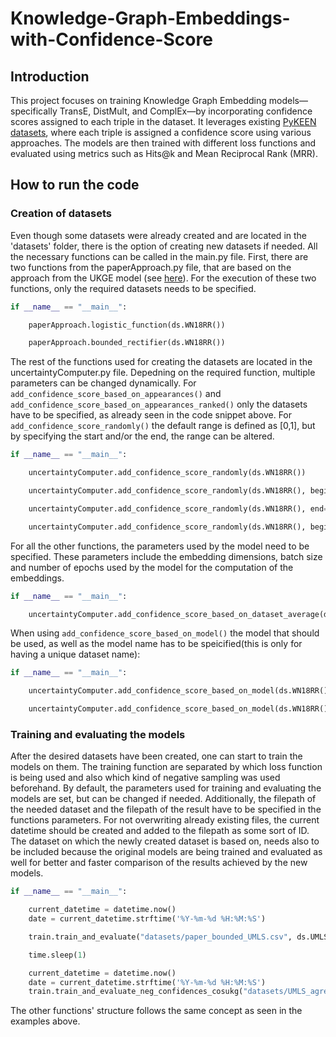 # Knowledge-Graph-Embeddings-with-Confidence-Score

## Introduction

This project focuses on training Knowledge Graph Embedding models—specifically TransE, DistMult, and ComplEx—by incorporating confidence scores assigned to each triple in the dataset. It leverages existing [PyKEEN datasets](https://pykeen.readthedocs.io/en/stable/reference/datasets.html), where each triple is assigned a confidence score using various approaches. The models are then trained with different loss functions and evaluated using metrics such as Hits@k and Mean Reciprocal Rank (MRR).

## How to run the code

### Creation of datasets

Even though some datasets were already created and are located in the 'datasets' folder, there is the option of creating new datasets if needed. All the necessary functions can be called in the main.py file. First, there are two functions from the paperApproach.py file, that are based on the approach from the UKGE model (see [here](https://arxiv.org/pdf/1811.10667)). For the execution of these two functions, only the required datasets needs to be specified.

```python
if __name__ == "__main__":

    paperApproach.logistic_function(ds.WN18RR())

    paperApproach.bounded_rectifier(ds.WN18RR())
```

The rest of the functions used for creating the datasets are located in the uncertaintyComputer.py file. Depedning on the required function, multiple parameters can be changed dynamically. For `add_confidence_score_based_on_appearances()` and `add_confidence_score_based_on_appearances_ranked()` only the datasets have to be specified, as already seen in the code snippet above. For `add_confidence_score_randomly()` the default range is defined as [0,1], but by specifying the start and/or the end, the range can be altered.

```python
if __name__ == "__main__":

    uncertaintyComputer.add_confidence_score_randomly(ds.WN18RR())

    uncertaintyComputer.add_confidence_score_randomly(ds.WN18RR(), begin=0.5)

    uncertaintyComputer.add_confidence_score_randomly(ds.WN18RR(), end=0.5)

    uncertaintyComputer.add_confidence_score_randomly(ds.WN18RR(), begin=0.2, end=0.4)
```

For all the other functions, the parameters used by the model need to be specified. These parameters include the embedding dimensions, batch size and number of epochs used by the model for the computation of the embeddings. 

```python
if __name__ == "__main__":

    uncertaintyComputer.add_confidence_score_based_on_dataset_average(ds.WN18RR(), num_epochs=200, batch_size=2048, embedding_dim=500)
```

When using `add_confidence_score_based_on_model()` the model that should be used, as well as the model name has to be speicified(this is only for having a unique dataset name):

```python
if __name__ == "__main__":

    uncertaintyComputer.add_confidence_score_based_on_model(ds.WN18RR(), ComplEx, "ComplEx", num_epochs=200, batch_size=2048, embedding_dim=500)

    uncertaintyComputer.add_confidence_score_based_on_model(ds.WN18RR(), TransE, "TransE", num_epochs=200, batch_size=2048, embedding_dim=500)
```

### Training and evaluating the models

After the desired datasets have been created, one can start to train the models on them. The training function are separated by which loss function is being used and also which kind of negative sampling was used beforehand. By default, the parameters used for training and evaluating the models are set, but can be changed if needed. Additionally, the filepath of the needed dataset and the filepath of the result have to be specified in the functions parameters. For not overwriting already existing files, the current datetime should be created and added to the filepath as some sort of ID. The dataset on which the newly created dataset is based on, needs also to be included because the original models are being trained and evaluated as well for better and faster comparison of the results achieved by the new models. 

```python
if __name__ == "__main__":

    current_datetime = datetime.now()
    date = current_datetime.strftime('%Y-%m-%d %H:%M:%S')

    train.train_and_evaluate("datasets/paper_bounded_UMLS.csv", ds.UMLS(), embedding_dim=50, batch_size=512, num_epochs=100, margin=1.0, result_file=f"results/paper_bounded_UMLS_results/evaluation_results_{date}.csv")

    time.sleep(1)

    current_datetime = datetime.now()
    date = current_datetime.strftime('%Y-%m-%d %H:%M:%S')
    train.train_and_evaluate_neg_confidences_cosukg("datasets/UMLS_agree___with_confidence.csv", ds.UMLS(), result_file=f"results/UMLS_agree_with_confidence_results/evaluation_results_{date}.csv")
```

The other functions' structure follows the same concept as seen in the examples above. 